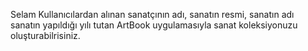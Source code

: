 Selam
Kullanıcılardan alınan sanatçının adı, sanatın resmi, sanatın adı sanatın yapıldığı yılı tutan ArtBook uygulamasıyla sanat koleksiyonuzu oluşturabilrisiniz.
 
 
